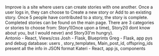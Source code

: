 Improve is a site where users can create stories with one another.  Once a user logs in, they can choose to Create a new story or Add to an existing story. Once 5 people have contributed to a story, the story is complete.  Completed stories can be found on the main page.  There are 3 categories or stories to choose from: Story1(Once upon a time), Story2(I dont know about you, but I would never) and Story3(I'm hungry).  
Antonio - React, Views/css
Josh - Flask, Blueprints
Greg - Flask, app pys and debug
    database: users , story_templates, Main_post_id, offspring_ids
    present all the info in JSON format
Kateri - React, app js, components


